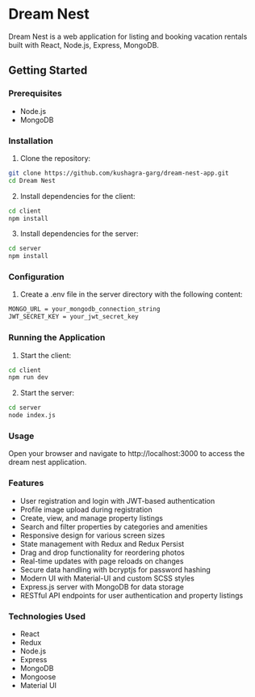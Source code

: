 # Dream Nest
Dream Nest is a web application for listing and booking vacation rentals built with React, Node.js, Express, MongoDB.


## Getting Started

### Prerequisites

- Node.js
- MongoDB

### Installation

1. Clone the repository:

```sh
git clone https://github.com/kushagra-garg/dream-nest-app.git
cd Dream Nest
```

2. Install dependencies for the client:
```sh
cd client
npm install
```

3. Install dependencies for the server:
```sh
cd server
npm install
```

### Configuration
1. Create a .env file in the server directory with the following content:
```sh
MONGO_URL = your_mongodb_connection_string
JWT_SECRET_KEY = your_jwt_secret_key
```

### Running the Application
1. Start the client:
```sh
cd client
npm run dev
```

2. Start the server:
```sh
cd server
node index.js
```

### Usage
Open your browser and navigate to http://localhost:3000 to access the dream nest application.

### Features

- User registration and login with JWT-based authentication
- Profile image upload during registration
- Create, view, and manage property listings
- Search and filter properties by categories and amenities
- Responsive design for various screen sizes
- State management with Redux and Redux Persist
- Drag and drop functionality for reordering photos
- Real-time updates with page reloads on changes
- Secure data handling with bcryptjs for password hashing
- Modern UI with Material-UI and custom SCSS styles
- Express.js server with MongoDB for data storage
- RESTful API endpoints for user authentication and property listings

### Technologies Used

- React
- Redux
- Node.js
- Express
- MongoDB
- Mongoose
- Material UI
